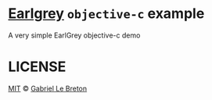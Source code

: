 # [Earlgrey](https://github.com/google/EarlGrey) `objective-c` example

A very simple EarlGrey objective-c demo

# LICENSE

[MIT](LICENSE.md) © [Gabriel Le Breton](https://gableroux.com)

